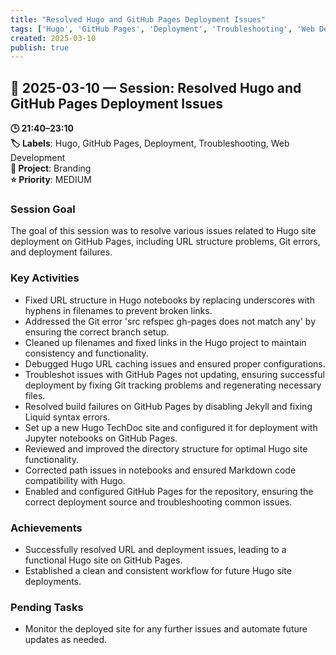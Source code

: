 ```yaml
---
title: "Resolved Hugo and GitHub Pages Deployment Issues"
tags: ['Hugo', 'GitHub Pages', 'Deployment', 'Troubleshooting', 'Web Development']
created: 2025-03-10
publish: true
---
```


## 📅 2025-03-10 — Session: Resolved Hugo and GitHub Pages Deployment Issues

**🕒 21:40–23:10**  
**🏷️ Labels**: Hugo, GitHub Pages, Deployment, Troubleshooting, Web Development  
**📂 Project**: Branding  
**⭐ Priority**: MEDIUM  


### Session Goal
The goal of this session was to resolve various issues related to Hugo site deployment on GitHub Pages, including URL structure problems, Git errors, and deployment failures.

### Key Activities
- Fixed URL structure in Hugo notebooks by replacing underscores with hyphens in filenames to prevent broken links.
- Addressed the Git error 'src refspec gh-pages does not match any' by ensuring the correct branch setup.
- Cleaned up filenames and fixed links in the Hugo project to maintain consistency and functionality.
- Debugged Hugo URL caching issues and ensured proper configurations.
- Troubleshot issues with GitHub Pages not updating, ensuring successful deployment by fixing Git tracking problems and regenerating necessary files.
- Resolved build failures on GitHub Pages by disabling Jekyll and fixing Liquid syntax errors.
- Set up a new Hugo TechDoc site and configured it for deployment with Jupyter notebooks on GitHub Pages.
- Reviewed and improved the directory structure for optimal Hugo site functionality.
- Corrected path issues in notebooks and ensured Markdown code compatibility with Hugo.
- Enabled and configured GitHub Pages for the repository, ensuring the correct deployment source and troubleshooting common issues.

### Achievements
- Successfully resolved URL and deployment issues, leading to a functional Hugo site on GitHub Pages.
- Established a clean and consistent workflow for future Hugo site deployments.

### Pending Tasks
- Monitor the deployed site for any further issues and automate future updates as needed.
